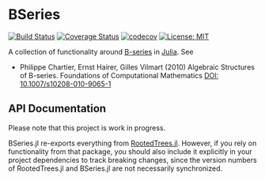 # BSeries

[![Build Status](https://github.com/ranocha/BSeries.jl/workflows/CI/badge.svg)](https://github.com/ranocha/BSeries.jl/actions?query=workflow%3ACI)
[![Coverage Status](https://coveralls.io/repos/github/ranocha/BSeries.jl/badge.svg?branch=main)](https://coveralls.io/github/ranocha/BSeries.jl?branch=main)
[![codecov](https://codecov.io/gh/ranocha/BSeries.jl/branch/main/graph/badge.svg)](https://codecov.io/gh/ranocha/BSeries.jl)
[![License: MIT](https://img.shields.io/badge/License-MIT-success.svg)](https://opensource.org/licenses/MIT)

A collection of functionality around [B-series](https://en.wikipedia.org/wiki/Butcher_group) in [Julia](https://julialang.org/). See

- Philippe Chartier, Ernst Hairer, Gilles Vilmart (2010)
  Algebraic Structures of B-series.
  Foundations of Computational Mathematics
  [DOI: 10.1007/s10208-010-9065-1](https://doi.org/10.1007/s10208-010-9065-1)


## API Documentation

Please note that this project is work in progress.

BSeries.jl re-exports everything from
[RootedTrees.jl](https://github.com/SciML/RootedTrees.jl).
However, if you rely on functionality from that package,
you should also include it explicitly in your project dependencies
to track breaking changes, since the version numbers of RootedTrees.jl
and BSeries.jl are not necessarily synchronized.
